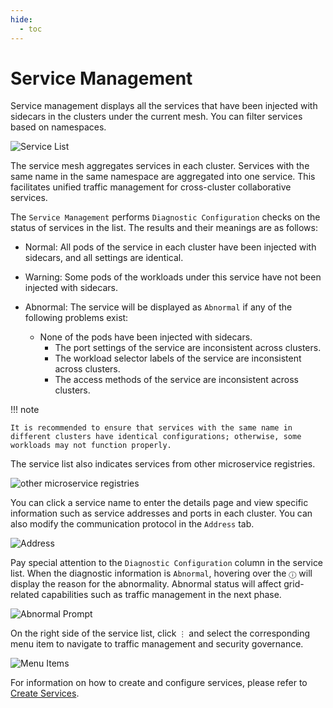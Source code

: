 ```yaml
---
hide:
  - toc
---
```


# Service Management

Service management displays all the services that have been injected with sidecars in the clusters under the current mesh. You can filter services based on namespaces.

![Service List](https://docs.daocloud.io/daocloud-docs-images/docs/en/docs/mspider/images/servicelist01.png)

The service mesh aggregates services in each cluster. Services with the same name in the same namespace are aggregated into one service. This facilitates unified traffic management for cross-cluster collaborative services.

The `Service Management` performs `Diagnostic Configuration` checks on the status of services in the list. The results and their meanings are as follows:

- Normal: All pods of the service in each cluster have been injected with sidecars, and all settings are identical.
- Warning: Some pods of the workloads under this service have not been injected with sidecars.
- Abnormal: The service will be displayed as `Abnormal` if any of the following problems exist:

    - None of the pods have been injected with sidecars.
	  - The port settings of the service are inconsistent across clusters.
	  - The workload selector labels of the service are inconsistent across clusters.
	  - The access methods of the service are inconsistent across clusters.

!!! note

    It is recommended to ensure that services with the same name in different clusters have identical configurations; otherwise, some workloads may not function properly.

The service list also indicates services from other microservice registries.

![other microservice registries](https://docs.daocloud.io/daocloud-docs-images/docs/en/docs/mspider/images/servicelist02.png)

You can click a service name to enter the details page and view specific information such as service addresses and ports in each cluster. You can also modify the communication protocol in the `Address` tab.

![Address](https://docs.daocloud.io/daocloud-docs-images/docs/en/docs/mspider/images/servicelist03.png)

Pay special attention to the `Diagnostic Configuration` column in the service list. When the diagnostic information is `Abnormal`, hovering over the `ⓘ` will display the reason for the abnormality. Abnormal status will affect grid-related capabilities such as traffic management in the next phase.

![Abnormal Prompt](https://docs.daocloud.io/daocloud-docs-images/docs/en/docs/mspider/images/servicelist04.png)

On the right side of the service list, click `⋮` and select the corresponding menu item to navigate to traffic management and security governance.

![Menu Items](https://docs.daocloud.io/daocloud-docs-images/docs/en/docs/mspider/images/servicelist05.png)

For information on how to create and configure services, please refer to [Create Services](../../../kpanda/user-guide/network/create-services.md).
